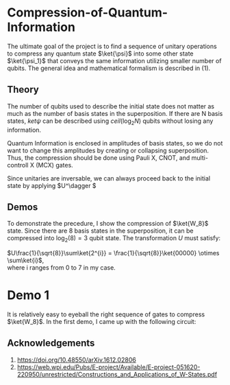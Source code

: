# Compression-of-Quantum-Information

The ultimate goal of the project is to find a sequence of unitary operations to compress any quantum state $\ket{\psi}$ into some other state $\ket{\psi_1}$ that conveys the same information utilizing smaller number of qubits. The general idea and mathematical formalism is described in (1).

## Theory
The number of qubits used to describe the initial state does not matter as much as the number of basis states in the superposition. If there are N basis states, $ket{\psi}$ can be described using $ceil(\log_2{N})$ qubits without losing any information. <br />

Quantum Information is enclosed in amplitudes of basis states, so we do not want to change this amplitudes by creating or collapsing superposition. Thus, the compression should be done using Pauli X, CNOT, and multi-controll X (MCX) gates.

Since unitaries are inversable, we can always proceed back to the initial state by applying $U^\dagger $

## Demos
To demonstrate the precedure, I show the compression of $\ket{W_8}$ state. Since there are 8 basis states in the superposition, it can be compressed into $\log_{2}(8) = 3$ qubit state. The transformation $U$ must satisfy:

$U\frac{1}{\sqrt{8}}\sum\ket{2^{i}} = \frac{1}{\sqrt{8}}\ket{00000} \otimes \sum\ket{i}$, <br />
where i ranges from 0 to 7 in my case.

# Demo 1
It is relatively easy to eyeball the right sequence of gates to compress $\ket{W_8}$. In the first demo, I came up with the following circuit:


## Acknowledgements
1) https://doi.org/10.48550/arXiv.1612.02806
2) https://web.wpi.edu/Pubs/E-project/Available/E-project-051620-220950/unrestricted/Constructions_and_Applications_of_W-States.pdf

